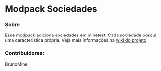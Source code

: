 Modpack Sociedades
==================

### Sobre
Esse modpack adiciona sociedades em minetest.
Cada sociedade possui uma caracteristica própria.
Veja mais informações na [wiki do projeto](https://github.com/BrunoMine/sociedades/wiki)

### Contribuidores:
BrunoMine
